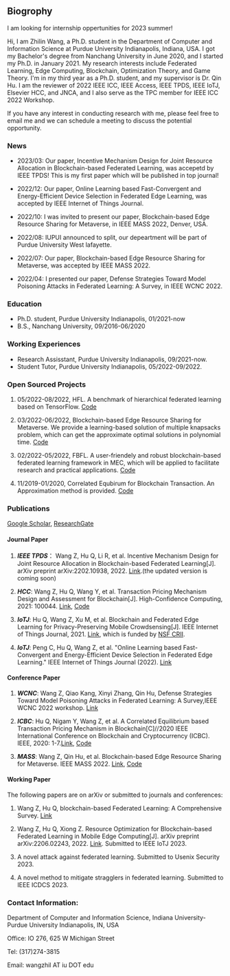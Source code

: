 ## Biogrophy

I am looking for internship oppertunities for 2023 summer!

Hi, I am Zhilin Wang, a Ph.D. student in the Department of Computer and Information Science at Purdue University Indianapolis, Indiana, USA. I got my Bachelor's degree from Nanchang University in June 2020, and I started my Ph.D. in January 2021. My research interests include Federated Learning, Edge Computing, Blockchain, Optimization Theory, and Game Theory. I'm in my third year as a Ph.D. student, and my supervisor is Dr. Qin Hu. I am the reviewer of 2022 IEEE ICC, IEEE Access, IEEE TPDS, IEEE IoTJ, Elsevier HCC, and JNCA,  and I also serve as the TPC member for IEEE ICC 2022 Workshop. 


If you have any interest in conducting research with me, please feel free to email me and we can schedule a meeting to discuss the potential opportunity.

### News

- 2023/03: Our paper, Incentive Mechanism Design for Joint Resource Allocation in Blockchain-based Federated Learning, was accepetd by IEEE TPDS! This is my first paper which will be published in top journal!

- 2022/12: Our paper, Online Learning based Fast-Convergent and Energy-Efficient Device Selection in Federated Edge Learning, was accepted by IEEE Internet of Things Journal.
- 2022/10: I was invited to present our paper, Blockchain-based Edge Resource Sharing for Metaverse, in IEEE MASS 2022, Denver, USA.
- 2022/08: IUPUI announced to split, our depeartment will be part of Purdue University West lafayette.
- 2022/07: Our paper, Blockchain-based Edge Resource Sharing for Metaverse, was accepted by IEEE MASS 2022.
- 2022/04: I presented our paper, Defense Strategies Toward Model Poisoning Attacks in Federated Learning: A Survey, in IEEE WCNC 2022.

### Education

- Ph.D. student, Purdue University Indianapolis, 01/2021-now
- B.S., Nanchang University, 09/2016-06/2020

### Working Experiences

- Research Assisstant, Purdue University Indianapolis, 09/2021-now.
- Student Tutor, Purdue University Indianapolis, 05/2022-09/2022.

### Open Sourced Projects

1. 05/2022-08/2022, HFL. A benchmark of hierarchical federated learning based on TensorFlow. [Code](https://github.com/wzljerry/Hierarchical-Federated-Learning)

2. 03/2022-06/2022, Blockchain-based Edge Resource Sharing for Metaverse. We provide a learning-based solution of multiple knapsacks problem, which can get the approximate optimal solutions in polynomial time. [Code](https://github.com/wzljerry/Blockchain-based-Edge-Resource-Sharing-for-Metaverse)

3. 02/2022-05/2022, FBFL. A user-friendely and robust blockchain-based federated learning framework in MEC, which will be applied to facilitate research and practical applications. [Code](https://github.com/wzljerry/FBFL-A-Flexible-Blockchain-based-Federated-Learning-Framework-in-Mobile-Edge-Computing)

4. 11/2019-01/2020, Correlated Equbirum for Blockchain Transaction. An Approximation method is provided. [Code](https://github.com/wzljerry/Correlated-Equilibrium-for-Blockchain-Transaction)


### Publications

[Google Scholar](https://scholar.google.com.hk/citations?user=-bmvpIcAAAAJ&hl=zh-CN&oi=sra), [ResearchGate](https://www.researchgate.net/profile/Zhilin-Wang-11)

#### Journal Paper
1. ***IEEE TPDS***： Wang Z, Hu Q, Li R, et al. Incentive Mechanism Design for Joint Resource Allocation in Blockchain-based Federated Learning[J]. arXiv preprint arXiv:2202.10938, 2022. [Link](https://arxiv.org/abs/2202.10938).(the updated version is coming soon)

2. ***HCC***: Wang Z, Hu Q, Wang Y, et al. Transaction Pricing Mechanism Design and Assessment for Blockchain[J]. High-Confidence Computing, 2021: 100044. [Link](https://www.sciencedirect.com/science/article/pii/S2667295221000349), [Code](https://github.com/wzljerry/Correlated-Equilibrium-for-Blockchain-Transaction)

3. ***IoTJ***: Hu Q, Wang Z, Xu M, et al. Blockchain and Federated Edge Learning for Privacy-Preserving Mobile Crowdsensing[J]. IEEE Internet of Things Journal, 2021. [Link](https://arxiv.org/abs/2110.08671), which is funded by [NSF CRII](https://nsf.gov/awardsearch/showAward?AWD_ID=2105004&HistoricalAwards=false).

4. ***IoTJ***: Peng C, Hu Q, Wang Z, et al. "Online Learning based Fast-Convergent and Energy-Efficient Device Selection in Federated Edge Learning." IEEE Internet of Things Journal (2022). [Link](https://ieeexplore.ieee.org/abstract/document/9951138)

#### Conference Paper

1. ***WCNC***: Wang Z, Qiao Kang, Xinyi Zhang, Qin Hu, Defense Strategies Toward Model Poisoning Attacks in Federated Learning: A Survey,IEEE WCNC 2022 workshop. [Link](https://arxiv.org/abs/2202.06414)

2. ***ICBC***: Hu Q, Nigam Y, Wang Z, et al. A Correlated Equilibrium based Transaction Pricing Mechanism in Blockchain[C]//2020 IEEE International Conference on Blockchain and Cryptocurrency (ICBC). IEEE, 2020: 1-7.[Link](https://ieeexplore.ieee.org/abstract/document/9169475), [Code](https://github.com/wzljerry/Correlated-Equilibrium-for-Blockchain-Transaction)

3. ***MASS***: Wang Z, Qin Hu, et al. Blockchain-based  Edge Resource Sharing for Metaverse. IEEE MASS 2022. [Link](https://arxiv.org/abs/2208.05120), [Code](https://github.com/wzljerry/Blockchain-based-Edge-Resource-Sharing-for-Metaverse)



#### Working Paper

The following papers are on arXiv or submitted to journals and conferences:

1. Wang Z, Hu Q, blockchain-based Federated Learning: A Comprehensive Survey. [Link](https://arxiv.org/abs/2110.02182)

2. Wang Z, Hu Q, Xiong Z. Resource Optimization for Blockchain-based Federated Learning in Mobile Edge Computing[J]. arXiv preprint arXiv:2206.02243, 2022. [Link](https://arxiv.org/abs/2206.02243). Submitted to IEEE IoTJ 2023.

3. A novel attack against federated learning. Submitted to Usenix Security 2023.

4. A novel method to mitigate stragglers in federated learning. Submitted to IEEE ICDCS 2023.

### Contact Information:

Department of Computer and Information Science, Indiana University-Purdue University Indianapolis, IN, USA

Office: IO 276, 625 W Michigan Street

Tel: (317)274-3815

Email: wangzhil AT iu DOT edu
